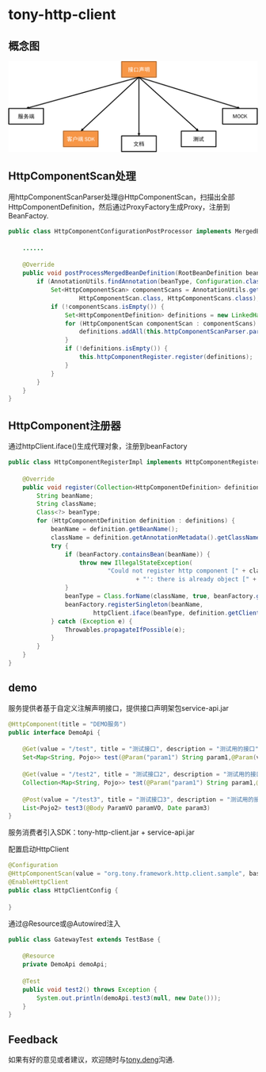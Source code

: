 # tony-http-client

## 概念图
![tony-http-client](../images/tony-http-client.png)

## HttpComponentScan处理

用httpComponentScanParser处理@HttpComponentScan，扫描出全部HttpComponentDefinition，然后通过ProxyFactory生成Proxy，注册到BeanFactoy.

```java
public class HttpComponentConfigurationPostProcessor implements MergedBeanDefinitionPostProcessor {

    ......

	@Override
	public void postProcessMergedBeanDefinition(RootBeanDefinition beanDefinition, Class<?> beanType, String beanName) {
		if (AnnotationUtils.findAnnotation(beanType, Configuration.class) != null) {
			Set<HttpComponentScan> componentScans = AnnotationUtils.getRepeatableAnnotations(beanType,
					HttpComponentScan.class, HttpComponentScans.class);
			if (!componentScans.isEmpty()) {
				Set<HttpComponentDefinition> definitions = new LinkedHashSet<HttpComponentDefinition>();
				for (HttpComponentScan componentScan : componentScans) {
					definitions.addAll(this.httpComponentScanParser.parse(componentScan, beanType.getName()));
				}
				if (!definitions.isEmpty()) {
					this.httpComponentRegister.register(definitions);
				}
			}
		}
	}
}
```

## HttpComponent注册器

通过httpClient.iface()生成代理对象，注册到beanFactory

```java
public class HttpComponentRegisterImpl implements HttpComponentRegister, BeanFactoryAware {
    
	@Override
	public void register(Collection<HttpComponentDefinition> definitions) {
		String beanName;
		String className;
		Class<?> beanType;
		for (HttpComponentDefinition definition : definitions) {
			beanName = definition.getBeanName();
			className = definition.getAnnotationMetadata().getClassName();
			try {
				if (beanFactory.containsBean(beanName)) {
					throw new IllegalStateException(
							"Could not register http component [" + className + "] under bean name '" + beanName
									+ "': there is already object [" + beanFactory.getBean(beanName) + "] bound");
				}
				beanType = Class.forName(className, true, beanFactory.getBeanClassLoader());
				beanFactory.registerSingleton(beanName,
						httpClient.iface(beanType, definition.getClientSecurer(), definition.getBaseURI()));
			} catch (Exception e) {
				Throwables.propagateIfPossible(e);
			}
		}
	}
}
```

## demo

服务提供者基于自定义注解声明接口，提供接口声明架包service-api.jar
```java
@HttpComponent(title = "DEMO服务")
public interface DemoApi {

	@Get(value = "/test", title = "测试接口", description = "测试用的接口")
	Set<Map<String, Pojo>> test(@Param("param1") String param1,@Param(value = "param2") Set<Map<String, Pojo>> param2,@Param(value = "param5", required = false) Date param3)

	@Get(value = "/test2", title = "测试接口2", description = "测试用的接口")
	Collection<Map<String, Pojo>> test(@Param("param1") String param1,@Param(value = "param2") Collection<Map<String, Pojo>> param2, @Param(value = "param5", required = false) Date param3)

	@Post(value = "/test3", title = "测试接口3", description = "测试用的接口")
	List<Pojo2> test3(@Body ParamVO paramVO, Date param3)
}
```

服务消费者引入SDK：tony-http-client.jar + service-api.jar

配置启动HttpClient
```java
@Configuration
@HttpComponentScan(value = "org.tony.framework.http.client.sample", baseURI = "http://localhost:8082/")
@EnableHttpClient
public class HttpClientConfig {

}
```

通过@Resource或@Autowired注入
```java
public class GatewayTest extends TestBase {

    @Resource
    private DemoApi demoApi;

    @Test
    public void test2() throws Exception {
        System.out.println(demoApi.test3(null, new Date()));
    }
}
```

## Feedback

如果有好的意见或者建议，欢迎随时与[tony.deng][mail]沟通.

 [mail]: mailto:dz_005@163.com

